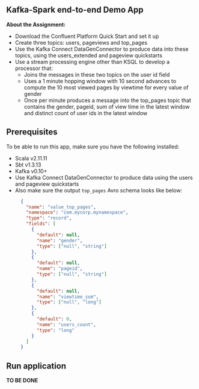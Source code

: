 Kafka-Spark end-to-end Demo App
---

__About the Assignment:__

* Download the Confluent Platform Quick Start and set it up
* Create three topics: users, pageviews and top_pages
* Use the Kafka Connect DataGenConnector to produce data into these topics, using the users_extended and pageview quickstarts
* Use a stream processing engine other than KSQL to develop a processor that:
    - Joins the messages in these two topics on the user id field
    - Uses a 1 minute hopping window with 10 second advances to compute the 10 most viewed pages by viewtime for every value of gender
    - Once per minute produces a message into the top_pages topic that contains the gender, pageid, sum of view time in the latest window and distinct count of user ids in the latest window

Prerequisites
---

To be able to run this app, make sure you have the following installed:
* Scala v2.11.11
* Sbt v1.3.13
* Kafka v0.10+
* Use Kafka Connect DataGenConnector to produce data using the users and pageview quickstarts
* Also make sure the output `top_pages` Avro schema looks like below:
    ```json
      {
        "name": "value_top_pages",
        "namespace": "com.mycorp.mynamespace",
        "type": "record",
        "fields": [
          {
            "default": null,
            "name": "gender",
            "type": ["null", "string"]
          },
          {
            "default": null,
            "name": "pageid",
            "type": ["null", "string"]
          },
          {
            "default": null,
            "name": "viewtime_sum",
            "type": ["null", "long"]
          },
          {
            "default": 0,
            "name": "users_count",
            "type": "long"
          }
        ]
      }
    ```

Run application
---

__TO BE DONE__
